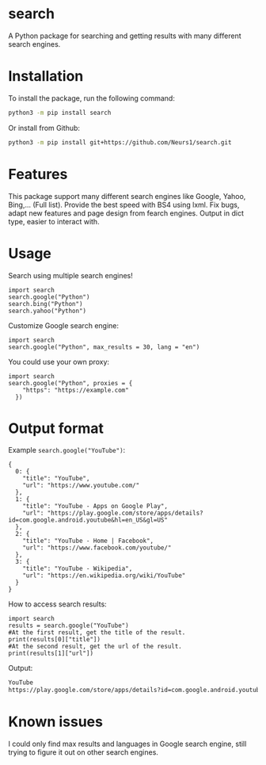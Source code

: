# search
A Python package for searching and getting results with many different search engines.
# Installation
To install the package, run the following command:
```bash
python3 -m pip install search
```
Or install from Github:
```bash
python3 -m pip install git+https://github.com/Neurs1/search.git
```
# Features
This package support many different search engines like Google, Yahoo, Bing,... (Full list).
Provide the best speed with BS4 using lxml.
Fix bugs, adapt new features and page design from fearch engines.
Output in dict type, easier to interact with.
# Usage
Search using multiple search engines!
```python3
import search
search.google("Python")
search.bing("Python")
search.yahoo("Python")
```
Customize Google search engine:
```python3
import search
search.google("Python", max_results = 30, lang = "en")
```
You could use your own proxy:
```python3
import search
search.google("Python", proxies = {
    "https": "https://example.com"
  })
```
# Output format
Example `search.google("YouTube")`:
```python3
{
  0: {
    "title": "YouTube",
    "url": "https://www.youtube.com/"
  },
  1: {
    "title": "YouTube - Apps on Google Play",
    "url": "https://play.google.com/store/apps/details?id=com.google.android.youtube&hl=en_US&gl=US"
  },
  2: {
    "title": "YouTube - Home | Facebook",
    "url": "https://www.facebook.com/youtube/"
  },
  3: {
    "title": "YouTube - Wikipedia",
    "url": "https://en.wikipedia.org/wiki/YouTube"
  }
}
```
How to access search results:
```python3
import search
results = search.google("YouTube")
#At the first result, get the title of the result.
print(results[0]["title"])
#At the second result, get the url of the result.
print(results[1]["url"])
```
Output:
```bash
YouTube
https://play.google.com/store/apps/details?id=com.google.android.youtube&hl=en_US&gl=US
```
# Known issues
I could only find max results and languages in Google search engine, still trying to figure it out on other search engines.

